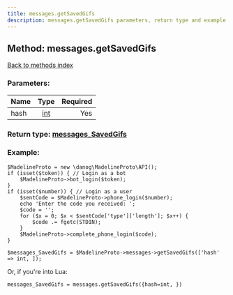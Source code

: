 ```yaml
---
title: messages.getSavedGifs
description: messages.getSavedGifs parameters, return type and example
---
```

## Method: messages.getSavedGifs  
[Back to methods index](index.md)


### Parameters:

| Name     |    Type       | Required |
|----------|:-------------:|---------:|
|hash|[int](../types/int.md) | Yes|


### Return type: [messages\_SavedGifs](../types/messages_SavedGifs.md)

### Example:


```
$MadelineProto = new \danog\MadelineProto\API();
if (isset($token)) { // Login as a bot
    $MadelineProto->bot_login($token);
}
if (isset($number)) { // Login as a user
    $sentCode = $MadelineProto->phone_login($number);
    echo 'Enter the code you received: ';
    $code = '';
    for ($x = 0; $x < $sentCode['type']['length']; $x++) {
        $code .= fgetc(STDIN);
    }
    $MadelineProto->complete_phone_login($code);
}

$messages_SavedGifs = $MadelineProto->messages->getSavedGifs(['hash' => int, ]);
```

Or, if you're into Lua:

```
messages_SavedGifs = messages.getSavedGifs({hash=int, })
```

